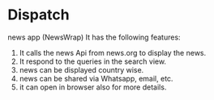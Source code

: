# Dispatch
news app (NewsWrap)
It has the following features:
1. It calls the news Api from news.org to display the news.
2. It respond to the queries in the search view.
3. news can be displayed country wise.
4. news can be shared via Whatsapp, email, etc.
5. it can open in browser also for more details.

